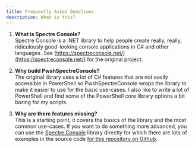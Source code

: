 ```yaml
---
title: Frequently Asked Questions
description: What is this?
---
```


1. **What is Spectre Console?**  
Spectre Console is a .NET library to help people create really, really, ridiculously good-looking console applications in C# and other languages. See [https://spectreconsole.net/](https://spectreconsole.net/) for the original project.

2. **Why build PwshSpectreConsole?**  
The original library uses a lot of C# features that are not easily accessible in PowerShell so PwshSpectreConsole wraps the library to make it easier to use for the basic use-cases. I also like to write a lot of PowerShell and find some of the PowerShell core library options a bit boring for my scripts.

3. **Why are there features missing?**  
This is a starting point, it covers the basics of the library and the most common use-cases. If you want to do something more advanced, you can use the [Spectre.Console](https://spectreconsole.net/) library directly for which there are lots of examples in the source code [for this repository on Github](https://github.com/ShaunLawrie/PwshSpectreConsole).
